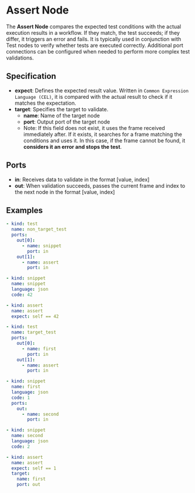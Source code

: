 # Assert Node

The **Assert Node** compares the expected test conditions with the actual execution results in a workflow. If they match, the test succeeds; if they differ, it triggers an error and fails. It is typically used in conjunction with Test nodes to verify whether tests are executed correctly. Additional port connections can be configured when needed to perform more complex test validations.

## Specification

- **expect**: Defines the expected result value. Written in `Common Expression Language (CEL)`, it is compared with the actual result to check if it matches the expectation.
- **target**: Specifies the target to validate.
    - **name**: Name of the target node
    - **port**: Output port of the target node
    - Note: If this field does not exist, it uses the frame received immediately after. If it exists, it searches for a frame matching the conditions and uses it. In this case, if the frame cannot be found, it **considers it an error and stops the test**.

## Ports

- **in**: Receives data to validate in the format [value, index]
- **out**: When validation succeeds, passes the current frame and index to the next node in the format [value, index]

## Examples

```yaml
- kind: test
  name: non_target_test
  ports:
    out[0]:
      - name: snippet
        port: in
    out[1]:
      - name: assert
        port: in

- kind: snippet
  name: snippet
  language: json
  code: 42

- kind: assert
  name: assert
  expect: self == 42
```

```yaml
- kind: test
  name: target_test
  ports:
    out[0]:
      - name: first
        port: in
    out[1]:
      - name: assert
        port: in

- kind: snippet
  name: first
  language: json
  code: 1
  ports:
    out:
      - name: second
        port: in

- kind: snippet
  name: second
  language: json
  code: 2

- kind: assert
  name: assert
  expect: self == 1
  target:
    name: first
    port: out
```
